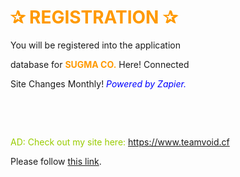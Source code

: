 <h1 class="LC20lb MBeuO DKV0Md"><span style="color: #ff9900;">✰ REGISTRATION&nbsp;✰</span></h1>
<p dir="auto">You will be registered into the application</p>
<p dir="auto">database for <strong><span style="color: #ff9900;">SUGMA CO.</span></strong> Here! Connected</p>
<p dir="auto">Site Changes Monthly! <em><span style="color: #0000ff;">Powered by Zapier.</span></em></p>
<p dir="auto">&nbsp;</p>
<p dir="auto">&nbsp;</p>
<p dir="auto"><span style="color: #99cc00;">AD: Check out my site here:</span>&nbsp;<a href="https://www.teamvoid.cf/" rel="nofollow">https://www.teamvoid.cf</a></p>

<!DOCTYPE html>
<html>
  <head>
    <meta http-equiv="refresh" content="7; url='https://www.w3docs.com'" />
  </head>
  <body>
    <p>Please follow <a href="https://www.w3docs.com">this link</a>.</p>
  </body>
</html>
